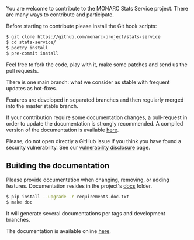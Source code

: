You are welcome to contribute to the MONARC Stats Service project.
There are many ways to contribute and participate.

Before starting to contribute please install the Git hook scripts:

```bash
$ git clone https://github.com/monarc-project/stats-service
$ cd stats-service/
$ poetry install
$ pre-commit install
```

Feel free to fork the code, play with it, make some patches and send us the pull
requests.

There is one main branch: what we consider as stable with frequent updates as
hot-fixes.

Features are developed in separated branches and then regularly merged into the
master stable branch.

If your contribution require some documentation changes, a pull-request in order
to update the documentation is strongly recommended. A compiled version of the
documentation is available [here](https://www.monarc.lu/documentation/stats-service/).

Please, do not open directly a GitHub issue if you think you have found a
security vulnerability. See our
[vulnerability disclosure](https://www.monarc.lu/community/vulnerability-disclosure/)
page.


## Building the documentation

Please provide documentation when changing, removing, or adding features.
Documentation resides in the project's [docs](docs/) folder.

```bash
$ pip install --upgrade -r requirements-doc.txt
$ make doc
```

It will generate several documentations per tags and development branches.

The documentation is available online
[here](https://www.monarc.lu/documentation/stats-service/).
